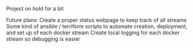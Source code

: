 Project on hold for a bit

Future plans:
Create a proper status webpage to keep track of all streams
Some kind of ansible / terriform scripts to automate creation, deployment, and set up of each docker stream
Create local logging for each docker stream so debugging is easier
